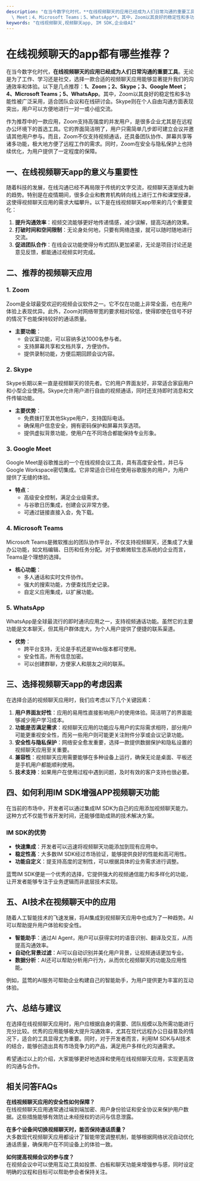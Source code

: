 ```yaml
---
description: "在当今数字化时代，**在线视频聊天的应用已经成为人们日常沟通的重要工具**。无论是为了工作、学习还是社交，选择一款合适的视频聊天应用能够显著提升我们的沟通效率和体验。以下是几点推荐：**1、Zoom；2、Skype；3、Google\
  \ Meet；4、Microsoft Teams；5、WhatsApp**。其中，Zoom以其良好的稳定性和多功能性被广泛采用，适合团队会议和在线研讨会。Skype则在个人自由沟通方面表现突出，用户可以方便地进行一对一或小组交流。"
keywords: "在线视频聊天,视频聊天app, IM SDK,企业级AI"
---
```

# 在线视频聊天的app都有哪些推荐？

在当今数字化时代，**在线视频聊天的应用已经成为人们日常沟通的重要工具**。无论是为了工作、学习还是社交，选择一款合适的视频聊天应用能够显著提升我们的沟通效率和体验。以下是几点推荐：**1、Zoom；2、Skype；3、Google Meet；4、Microsoft Teams；5、WhatsApp**。其中，Zoom以其良好的稳定性和多功能性被广泛采用，适合团队会议和在线研讨会。Skype则在个人自由沟通方面表现突出，用户可以方便地进行一对一或小组交流。

作为推荐中的一款应用，Zoom支持高强度的并发用户，是很多企业尤其是在远程办公环境下的首选工具。它的界面简洁明了，用户只需简单几步即可建立会议并邀请其他用户参与。而且，Zoom不仅支持视频通话，还具备团队协作、屏幕共享等诸多功能，极大地方便了远程工作的需求。同时，Zoom在安全与隐私保护上也持续优化，为用户提供了一定程度的保障。

## 一、在线视频聊天app的意义与重要性

随着科技的发展，在线沟通已经不再局限于传统的文字交流，视频聊天逐渐成为新的趋势。特别是在疫情期间，很多企业和教育机构转向线上进行工作和课堂授课，这使得视频聊天应用的需求大幅攀升。以下是在线视频聊天app带来的几个重要变化：

1. **提升沟通效率**：视频交流能够更好地传递情感，减少误解，提高沟通的效果。
2. **打破时间和空间限制**：无论身处何地，只要有网络连接，就可以随时随地进行交流。
3. **促进团队合作**：在线会议功能使得分布式团队更加紧密，无论是项目讨论还是意见反馈，都能通过视频实时完成。

## 二、推荐的视频聊天应用

### 1. Zoom

Zoom是全球最受欢迎的视频会议软件之一。它不仅在功能上非常全面，也在用户体验上表现优异。此外，Zoom对网络带宽的要求相对较低，使得即使在信号不好的情况下也能保持较好的通话质量。

- **主要功能**：
   - 会议室功能，可以容纳多达1000名参与者。
   - 支持屏幕共享和文档共享，方便协作。
   - 提供录制功能，方便后期回顾会议内容。

### 2. Skype

Skype长期以来一直是视频聊天的领先者。它的用户界面友好，非常适合家庭用户和小型企业使用。Skype允许用户进行自由的视频通话，同时还支持即时消息和文件传输功能。

- **主要优势**：
   - 免费拨打至其他Skype用户，支持国际电话。
   - 确保用户信息安全，拥有密码保护和屏幕共享选项。
   - 提供虚拟背景功能，使用户在不同场合都能保持专业形象。

### 3. Google Meet

Google Meet是谷歌推出的一个在线视频会议工具，具有高度安全性，并已与Google Workspace密切集成。它非常适合已经在使用谷歌服务的用户，为用户提供了无缝的体验。

- **特点**：
   - 高级安全控制，满足企业级需求。
   - 与谷歌日历集成，创建会议非常方便。
   - 可通过链接直接入会，免下载。

### 4. Microsoft Teams

Microsoft Teams是微软推出的团队协作平台，不仅支持视频聊天，还集成了大量办公功能，如文档编辑、日历和任务分配。对于依赖微软生态系统的企业而言，Teams是个理想的选择。

- **核心功能**：
   - 多人通话和实时文件协作。
   - 强大的搜索功能，方便查找历史记录。
   - 自定义应用集成，以扩展功能。

### 5. WhatsApp

WhatsApp是全球最流行的即时通讯应用之一，支持视频通话功能。虽然它的主要功能是文本聊天，但其用户群体庞大，为个人用户提供了便捷的联系渠道。

- **优势**：
   - 跨平台支持，无论是手机还是Web版本都可使用。
   - 安全性高，所有信息加密。
   - 可以创建群聊，方便家人和朋友之间的联系。

## 三、选择视频聊天app的考虑因素

在选择合适的视频聊天应用时，我们应考虑以下几个关键因素：

1. **用户界面友好性**：应用的易用性直接影响用户的使用体验。简洁明了的界面能够减少用户学习成本。
2. **功能是否满足需求**：视频聊天应用的功能应与用户的实际需求相符，部分用户可能更重视安全性，而另一些用户则可能更关注附件分享或会议记录功能。
3. **安全性与隐私保护**：网络安全愈发重要，选择一款提供数据保护和隐私设置的视频聊天应用至关重要。
4. **兼容性**：视频聊天应用需要能够在多种设备上运行，确保无论是桌面、平板还是手机用户都能顺利使用。
5. **技术支持**：如果用户在使用过程中遇到问题，及时有效的客户支持也很必要。

## 四、如何利用IM SDK增强APP视频聊天功能

在当前的市场中，开发者可以通过集成IM SDK为自己的应用添加视频聊天能力。这种方式不仅能节省开发时间，还能够借助成熟的技术解决方案。

### IM SDK的优势

- **快速集成**：开发者可以迅速将视频聊天功能添加到现有应用中。
- **稳定性高**：大多数IM SDK经过市场验证，能够提供良好的性能和高可用性。
- **功能自定义**：提支持高度的定制性，可以根据具体的业务需求进行调整。

蓝莺IM SDK便是一个优秀的选择，它提供强大的视频通信能力和多样化的功能，让开发者能够专注于业务逻辑而非底层技术实现。

## 五、AI技术在视频聊天中的应用

随着人工智能技术的飞速发展，将AI集成到视频聊天应用中也成为了一种趋势。AI可以帮助提升用户体验和安全性。

- **智能助手**：通过AI Agent，用户可以获得实时的语音识别、翻译及交互，从而提高沟通效率。
- **自动化背景过滤**：AI可以自动识别并美化用户背景，让视频通话更加专业。
- **数据分析**：AI还可以帮助分析用户行为，从而优化视频聊天的功能及应用性能。

例如，蓝莺的AI服务可帮助企业构建自己的智能助手，为用户提供更为丰富的互动体验。

## 六、总结与建议

在选择在线视频聊天应用时，用户应根据自身的需要、团队规模以及所需功能进行充分比较。优秀的应用能够极大提升沟通效率，尤其在现代远程办公日益普及的情况下，适合的工具显得尤为重要。同时，对于开发者而言，利用IM SDK与AI技术的结合，能够创造出具有市场竞争力的产品，满足用户多样化的沟通需求。

希望通过以上的介绍，大家能够更好地选择和使用在线视频聊天应用，实现更高效的沟通与合作。

## 相关问答FAQs

**在线视频聊天应用的安全性如何保障？**  
在线视频聊天应用通常通过端到端加密、用户身份验证和安全协议来保护用户数据。这些措施能够有效防止未经授权的访问与信息泄露。

**在多个设备间切换视频聊天时，能否保持通话质量？**  
大多数现代视频聊天应用都设计了智能带宽调整机制，能够根据网络状况自动优化通话质量，确保用户在不同设备上的体验一致。

**如何提高视频会议的参与度？**  
在视频会议中可以使用互动工具如投票、白板和聊天功能来增强参与感，同时设定明确的议程和目标可以帮助参会者保持关注。
